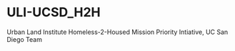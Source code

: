 # ULI-UCSD_H2H
Urban Land Institute Homeless-2-Housed Mission Priority Intiative, UC San Diego Team

